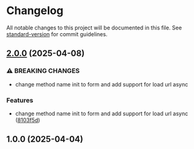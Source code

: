 # Changelog

All notable changes to this project will be documented in this file. See [standard-version](https://github.com/conventional-changelog/standard-version) for commit guidelines.

## [2.0.0](https://github.com/garius-dev/gnex/compare/v1.0.0...v2.0.0) (2025-04-08)


### ⚠ BREAKING CHANGES

* change method name init to form and add support for load url async

### Features

* change method name init to form and add support for load url async ([8103f5d](https://github.com/garius-dev/gnex/commit/8103f5dbf4479925009a62921ca22c8c4137a803))

## 1.0.0 (2025-04-04)
